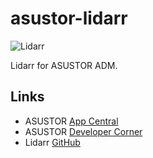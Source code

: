 # asustor-lidarr

![Lidarr](https://raw.githubusercontent.com/mafredri/asustor-lidarr/master/source/CONTROL/icon.png)

Lidarr for ASUSTOR ADM.

## Links

* ASUSTOR [App Central](http://www.asustor.com/apps?lan=en)
* ASUSTOR [Developer Corner](http://developer.asustor.com/)
* Lidarr [GitHub](https://github.com/lidarr/Lidarr)
